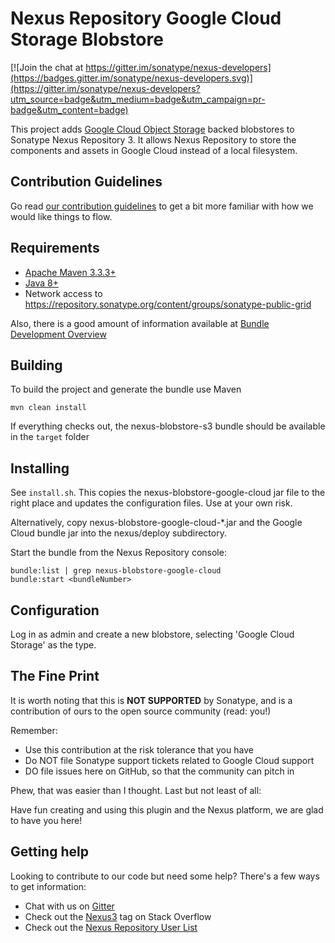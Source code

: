 <!--

    Sonatype Nexus (TM) Open Source Version
    Copyright (c) 2017-present Sonatype, Inc.
    All rights reserved. Includes the third-party code listed at http://links.sonatype.com/products/nexus/oss/attributions.

    This program and the accompanying materials are made available under the terms of the Eclipse Public License Version 1.0,
    which accompanies this distribution and is available at http://www.eclipse.org/legal/epl-v10.html.

    Sonatype Nexus (TM) Professional Version is available from Sonatype, Inc. "Sonatype" and "Sonatype Nexus" are trademarks
    of Sonatype, Inc. Apache Maven is a trademark of the Apache Software Foundation. M2eclipse is a trademark of the
    Eclipse Foundation. All other trademarks are the property of their respective owners.

-->
Nexus Repository Google Cloud Storage Blobstore
==============================

[![Join the chat at https://gitter.im/sonatype/nexus-developers](https://badges.gitter.im/sonatype/nexus-developers.svg)](https://gitter.im/sonatype/nexus-developers?utm_source=badge&utm_medium=badge&utm_campaign=pr-badge&utm_content=badge)

This project adds [Google Cloud Object Storage](https://cloud.google.com/storage/) backed blobstores to Sonatype Nexus 
Repository 3.  It allows Nexus Repository to store the components and assets in Google Cloud instead of a
local filesystem.

Contribution Guidelines
-----------------------

Go read [our contribution guidelines](/.github/CONTRIBUTING.md) to get a bit more familiar with how
we would like things to flow.

Requirements
------------

* [Apache Maven 3.3.3+](https://maven.apache.org/install.html)
* [Java 8+](http://www.oracle.com/technetwork/java/javase/downloads/jdk8-downloads-2133151.html)
* Network access to https://repository.sonatype.org/content/groups/sonatype-public-grid

Also, there is a good amount of information available at [Bundle Development Overview](https://help.sonatype.com/display/NXRM3/Bundle+Development#BundleDevelopment-BundleDevelopmentOverview)

Building
--------

To build the project and generate the bundle use Maven

    mvn clean install

If everything checks out, the nexus-blobstore-s3 bundle  should be available in the `target` folder


Installing
----------

See `install.sh`.  This copies the nexus-blobstore-google-cloud jar file to the
right place and updates the configuration files.  Use at your own
risk.

Alternatively, copy nexus-blobstore-google-cloud-*.jar and the Google Cloud bundle
jar into the nexus/deploy subdirectory.

Start the bundle from the Nexus Repository console:

```
bundle:list | grep nexus-blobstore-google-cloud
bundle:start <bundleNumber>
```

Configuration
-------------

Log in as admin and create a new blobstore, selecting 'Google Cloud Storage' as the type.

The Fine Print
--------------

It is worth noting that this is **NOT SUPPORTED** by Sonatype, and is a contribution of ours
to the open source community (read: you!)

Remember:

* Use this contribution at the risk tolerance that you have
* Do NOT file Sonatype support tickets related to Google Cloud support
* DO file issues here on GitHub, so that the community can pitch in

Phew, that was easier than I thought. Last but not least of all:

Have fun creating and using this plugin and the Nexus platform, we are glad to have you here!

Getting help
------------

Looking to contribute to our code but need some help? There's a few ways to get information:

* Chat with us on [Gitter](https://gitter.im/sonatype/nexus-developers)
* Check out the [Nexus3](http://stackoverflow.com/questions/tagged/nexus3) tag on Stack Overflow
* Check out the [Nexus Repository User List](https://groups.google.com/a/glists.sonatype.com/forum/?hl=en#!forum/nexus-users)
